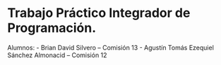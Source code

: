 ﻿# Trabajo Práctico Integrador de Programación.

Alumnos: 
	- Brian David Silvero – Comisión 13
	- Agustín Tomás Ezequiel Sánchez Almonacid – Comisión 12

